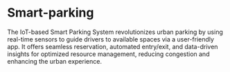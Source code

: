 # Smart-parking
The IoT-based Smart Parking System revolutionizes urban parking by using real-time sensors to guide drivers to available spaces via a user-friendly app. It offers seamless reservation, automated entry/exit, and data-driven insights for optimized resource management, reducing congestion and enhancing the urban experience.
